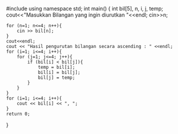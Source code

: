 #include <iostream>
using namespace std;
int main()
{
    int bil[5], n, i, j, temp;
    cout<<"Masukkan Bilangan yang ingin diurutkan "<<endl;
    cin>>n;
    
    
    for (n=1; n<=4; n++){
        cin >> bil[n];
    }
    cout<<endl;
    cout << "Hasil pengurutan bilangan secara ascending : " <<endl;
    for (i=1; i<=4; i++){
        for (j=1; j<=4; j++){
            if (bil[i] < bil[j]){
                temp = bil[i];
                bil[i] = bil[j];
                bil[j] = temp;
            }
        }
    }
    for (i=1; i<=4; i++){
        cout << bil[i] << ", ";
    }
    return 0;
}
